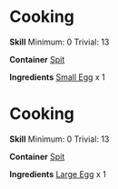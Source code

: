 <!-- TITLE: Scrambled Eggs -->
<!-- SUBTITLE: Fluffy and delicious! -->

# Cooking
**Skill**
Minimum: 0
Trivial: 13

**Container**
[Spit](spit)

**Ingredients**
[Small Egg](small-egg) x 1

# Cooking
**Skill**
Minimum: 0
Trivial: 13

**Container**
[Spit](spit)

**Ingredients**
[Large Egg](large-egg) x 1